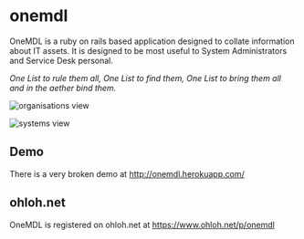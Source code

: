# onemdl

OneMDL is a ruby on rails based application designed to collate information about IT assets. It is designed to be most useful to System Administrators and Service Desk personal.

_One List to rule them all, One List to find them, One List to bring them all and in the aether bind them._

![organisations view](https://raw.github.com/rdmarsh/onemdl/gh-pages/images/onemdl_organisations.png)

![systems view](https://raw.github.com/rdmarsh/onemdl/gh-pages/images/onemdl_systems.png)

## Demo

There is a very broken demo at http://onemdl.herokuapp.com/

## ohloh.net

OneMDL is registered on ohloh.net at https://www.ohloh.net/p/onemdl
